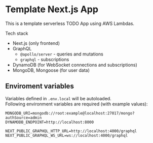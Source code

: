 # Template Next.js App

This is a template serverless TODO App using AWS Lambdas.

Tech stack

- Next.js (only frontend)
- GraphQL
  - `@apollo/server` - queries and mutations
  - `graphql` - subscriptions
- DynamoDB (for WebSocket connections and subscriptions)
- MongoDB, Mongoose (for user data)

## Enviroment variables

Variables defined in `.env.local` will be autoloaded.  
Following environment variables are required (with example values):

```
MONGODB_URI=mongodb://root:example@localhost:27017/mongo?authSource=admin
DYNAMODB_ENDPOINT=http://localhost:8000

NEXT_PUBLIC_GRAPHQL_HTTP_URL=http://localhost:4000/graphql
NEXT_PUBLIC_GRAPHQL_WS_URL=ws://localhost:4000/graphql
```

